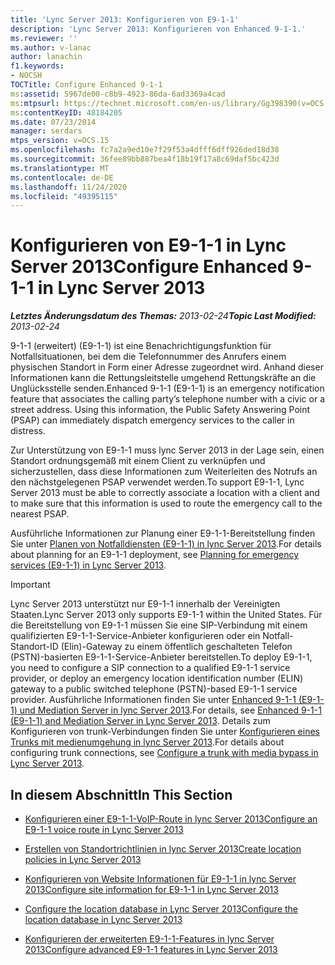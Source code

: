 ```yaml
---
title: 'Lync Server 2013: Konfigurieren von E9-1-1'
description: 'Lync Server 2013: Konfigurieren von Enhanced 9-1-1.'
ms.reviewer: ''
ms.author: v-lanac
author: lanachin
f1.keywords:
- NOCSH
TOCTitle: Configure Enhanced 9-1-1
ms:assetid: 5967de00-c8b9-4923-86da-6ad3369a4cad
ms:mtpsurl: https://technet.microsoft.com/en-us/library/Gg398390(v=OCS.15)
ms:contentKeyID: 48184205
ms.date: 07/23/2014
manager: serdars
mtps_version: v=OCS.15
ms.openlocfilehash: fc7a2a9ed10e7f29f53a4dfff6dff926ded18d38
ms.sourcegitcommit: 36fee89bb887bea4f18b19f17a8c69daf5bc423d
ms.translationtype: MT
ms.contentlocale: de-DE
ms.lasthandoff: 11/24/2020
ms.locfileid: "49395115"
---
```

# <a name="configure-enhanced-9-1-1-in-lync-server-2013"></a><span data-ttu-id="6674a-103">Konfigurieren von E9-1-1 in Lync Server 2013</span><span class="sxs-lookup"><span data-stu-id="6674a-103">Configure Enhanced 9-1-1 in Lync Server 2013</span></span>

<div data-xmlns="http://www.w3.org/1999/xhtml">

<div class="topic" data-xmlns="http://www.w3.org/1999/xhtml" data-msxsl="urn:schemas-microsoft-com:xslt" data-cs="https://msdn.microsoft.com/">

<div data-asp="https://msdn2.microsoft.com/asp">



</div>

<div id="mainSection">

<div id="mainBody"><span data-ttu-id="6674a-104">

<span> </span></span><span class="sxs-lookup"><span data-stu-id="6674a-104">

<span> </span></span></span>

<span data-ttu-id="6674a-105">_**Letztes Änderungsdatum des Themas:** 2013-02-24_</span><span class="sxs-lookup"><span data-stu-id="6674a-105">_**Topic Last Modified:** 2013-02-24_</span></span>

<span data-ttu-id="6674a-p101">9-1-1 (erweitert) (E9-1-1) ist eine Benachrichtigungsfunktion für Notfallsituationen, bei dem die Telefonnummer des Anrufers einem physischen Standort in Form einer Adresse zugeordnet wird. Anhand dieser Informationen kann die Rettungsleitstelle umgehend Rettungskräfte an die Unglücksstelle senden.</span><span class="sxs-lookup"><span data-stu-id="6674a-p101">Enhanced 9-1-1 (E9-1-1) is an emergency notification feature that associates the calling party’s telephone number with a civic or a street address. Using this information, the Public Safety Answering Point (PSAP) can immediately dispatch emergency services to the caller in distress.</span></span>

<span data-ttu-id="6674a-108">Zur Unterstützung von E9-1-1 muss lync Server 2013 in der Lage sein, einen Standort ordnungsgemäß mit einem Client zu verknüpfen und sicherzustellen, dass diese Informationen zum Weiterleiten des Notrufs an den nächstgelegenen PSAP verwendet werden.</span><span class="sxs-lookup"><span data-stu-id="6674a-108">To support E9-1-1, Lync Server 2013 must be able to correctly associate a location with a client and to make sure that this information is used to route the emergency call to the nearest PSAP.</span></span>

<span data-ttu-id="6674a-109">Ausführliche Informationen zur Planung einer E9-1-1-Bereitstellung finden Sie unter [Planen von Notfalldiensten (E9-1-1) in lync Server 2013](lync-server-2013-planning-for-emergency-services-e9-1-1.md).</span><span class="sxs-lookup"><span data-stu-id="6674a-109">For details about planning for an E9-1-1 deployment, see [Planning for emergency services (E9-1-1) in Lync Server 2013](lync-server-2013-planning-for-emergency-services-e9-1-1.md).</span></span>

<div>


> [!IMPORTANT]  
> <span data-ttu-id="6674a-110">Lync Server 2013 unterstützt nur E9-1-1 innerhalb der Vereinigten Staaten.</span><span class="sxs-lookup"><span data-stu-id="6674a-110">Lync Server 2013 only supports E9-1-1 within the United States.</span></span> <span data-ttu-id="6674a-111">Für die Bereitstellung von E9-1-1 müssen Sie eine SIP-Verbindung mit einem qualifizierten E9-1-1-Service-Anbieter konfigurieren oder ein Notfall-Standort-ID (Elin)-Gateway zu einem öffentlich geschalteten Telefon (PSTN)-basierten E9-1-1-Service-Anbieter bereitstellen.</span><span class="sxs-lookup"><span data-stu-id="6674a-111">To deploy E9-1-1, you need to configure a SIP connection to a qualified E9-1-1 service provider, or deploy an emergency location identification number (ELIN) gateway to a public switched telephone (PSTN)-based E9-1-1 service provider.</span></span> <span data-ttu-id="6674a-112">Ausführliche Informationen finden Sie unter <A href="lync-server-2013-enhanced-9-1-1-e9-1-1-and-mediation-server.md">Enhanced 9-1-1 (E9-1-1) und Mediation Server in lync Server 2013</A>.</span><span class="sxs-lookup"><span data-stu-id="6674a-112">For details, see <A href="lync-server-2013-enhanced-9-1-1-e9-1-1-and-mediation-server.md">Enhanced 9-1-1 (E9-1-1) and Mediation Server in Lync Server 2013</A>.</span></span> <span data-ttu-id="6674a-113">Details zum Konfigurieren von trunk-Verbindungen finden Sie unter <A href="lync-server-2013-configure-a-trunk-with-media-bypass.md">Konfigurieren eines Trunks mit medienumgehung in lync Server 2013</A>.</span><span class="sxs-lookup"><span data-stu-id="6674a-113">For details about configuring trunk connections, see <A href="lync-server-2013-configure-a-trunk-with-media-bypass.md">Configure a trunk with media bypass in Lync Server 2013</A>.</span></span>



</div>

<div>

## <a name="in-this-section"></a><span data-ttu-id="6674a-114">In diesem Abschnitt</span><span class="sxs-lookup"><span data-stu-id="6674a-114">In This Section</span></span>

  - [<span data-ttu-id="6674a-115">Konfigurieren einer E9-1-1-VoIP-Route in lync Server 2013</span><span class="sxs-lookup"><span data-stu-id="6674a-115">Configure an E9-1-1 voice route in Lync Server 2013</span></span>](lync-server-2013-configure-an-e9-1-1-voice-route.md)

  - [<span data-ttu-id="6674a-116">Erstellen von Standortrichtlinien in lync Server 2013</span><span class="sxs-lookup"><span data-stu-id="6674a-116">Create location policies in Lync Server 2013</span></span>](lync-server-2013-create-location-policies.md)

  - [<span data-ttu-id="6674a-117">Konfigurieren von Website Informationen für E9-1-1 in lync Server 2013</span><span class="sxs-lookup"><span data-stu-id="6674a-117">Configure site information for E9-1-1 in Lync Server 2013</span></span>](lync-server-2013-configure-site-information-for-e9-1-1.md)

  - [<span data-ttu-id="6674a-118">Configure the location database in Lync Server 2013</span><span class="sxs-lookup"><span data-stu-id="6674a-118">Configure the location database in Lync Server 2013</span></span>](lync-server-2013-configure-the-location-database.md)

  - [<span data-ttu-id="6674a-119">Konfigurieren der erweiterten E9-1-1-Features in lync Server 2013</span><span class="sxs-lookup"><span data-stu-id="6674a-119">Configure advanced E9-1-1 features in Lync Server 2013</span></span>](lync-server-2013-configure-advanced-e9-1-1-features.md)

<span data-ttu-id="6674a-120"></div>

</div>

<span> </span>

</div>

</div>

</span><span class="sxs-lookup"><span data-stu-id="6674a-120"></div>

</div>

<span> </span>

</div>

</div>

</span></span></div>

